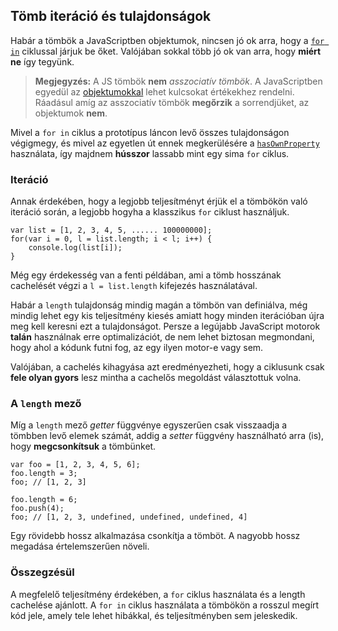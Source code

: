 ﻿## Tömb iteráció és tulajdonságok

Habár a tömbök a JavaScriptben objektumok, nincsen jó ok arra, hogy a [`for in`](#object.forinloop) ciklussal járjuk be őket. 
Valójában sokkal több jó ok van arra, hogy **miért ne** így tegyünk.

> **Megjegyzés:** A JS tömbök **nem** *asszociatív tömbök*. A JavaScriptben egyedül
> az [objektumokkal](#object.general) lehet kulcsokat értékekhez rendelni. Ráadásul
> amíg az asszociatív tömbök **megőrzik** a sorrendjüket, az objektumok **nem**.

Mivel a `for in` ciklus a prototípus láncon levő összes tulajdonságon végigmegy,
és mivel az egyetlen út ennek megkerülésére a [`hasOwnProperty`](#object.hasownproperty) használata, így majdnem **hússzor** 
lassabb mint egy sima `for` ciklus.

### Iteráció

Annak érdekében, hogy a legjobb teljesítményt érjük el a tömbökön való iteráció során,
a legjobb hogyha a klasszikus `for` ciklust használjuk.

    var list = [1, 2, 3, 4, 5, ...... 100000000];
    for(var i = 0, l = list.length; i < l; i++) {
        console.log(list[i]);
    }

Még egy érdekesség van a fenti példában, ami a tömb hosszának cachelését végzi
a `l = list.length` kifejezés használatával.

Habár a `length` tulajdonság mindig magán a tömbön van definiálva, még mindig
lehet egy kis teljesítmény kiesés amiatt hogy minden iterációban újra meg kell
keresni ezt a tulajdonságot. Persze a legújabb JavaScript motorok **talán**
használnak erre optimalizációt, de nem lehet biztosan megmondani, hogy ahol a kódunk
futni fog, az egy ilyen motor-e vagy sem.

Valójában, a cachelés kihagyása azt eredményezheti, hogy a ciklusunk csak 
**fele olyan gyors** lesz mintha a cachelős megoldást választottuk volna.

### A `length` mező

Míg a `length` mező *getter* függvénye egyszerűen csak visszaadja a tömbben
levő elemek számát, addig a *setter* függvény használható arra (is), hogy
**megcsonkítsuk** a tömbünket.

    var foo = [1, 2, 3, 4, 5, 6];
    foo.length = 3;
    foo; // [1, 2, 3]

    foo.length = 6;
    foo.push(4);
    foo; // [1, 2, 3, undefined, undefined, undefined, 4]

Egy rövidebb hossz alkalmazása csonkítja a tömböt. A nagyobb hossz megadása
értelemszerűen növeli.

### Összegzésül

A megfelelő teljesítmény érdekében, a `for` ciklus használata és a length cachelése
ajánlott. A `for in` ciklus használata a tömbökön a rosszul megírt kód jele, amely
tele lehet hibákkal, és teljesítményben sem jeleskedik.

